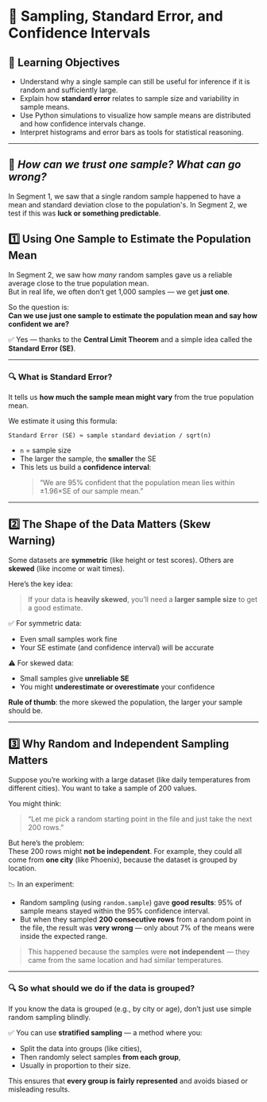 # 📘 Sampling, Standard Error, and Confidence Intervals

## 🎯 Learning Objectives
- Understand why a single sample can still be useful for inference if it is random and sufficiently large.
- Explain how **standard error** relates to sample size and variability in sample means.
- Use Python simulations to visualize how sample means are distributed and how confidence intervals change.
- Interpret histograms and error bars as tools for statistical reasoning.

---

## 📌 *How can we trust one sample? What can go wrong?*

In Segment 1, we saw that a single random sample happened to have a mean and standard deviation close to the population's. In Segment 2, we test if this was **luck or something predictable**.


## 1️⃣ Using One Sample to Estimate the Population Mean

In Segment 2, we saw how *many* random samples gave us a reliable average close to the true population mean.  
But in real life, we often don’t get 1,000 samples — we get **just one**.

So the question is:  
**Can we use just one sample to estimate the population mean and say how confident we are?**

✅ Yes — thanks to the **Central Limit Theorem** and a simple idea called the **Standard Error (SE)**.

---

### 🔍 What is Standard Error?

It tells us **how much the sample mean might vary** from the true population mean.

We estimate it using this formula:

```
Standard Error (SE) ≈ sample standard deviation / sqrt(n)
```

- `n` = sample size  
- The larger the sample, the **smaller** the SE  
- This lets us build a **confidence interval**:  
  > “We are 95% confident that the population mean lies within ±1.96×SE of our sample mean.”

---

## 2️⃣ The Shape of the Data Matters (Skew Warning)

Some datasets are **symmetric** (like height or test scores). Others are **skewed** (like income or wait times).

Here’s the key idea:

> If your data is **heavily skewed**, you’ll need a **larger sample size** to get a good estimate.

✅ For symmetric data:
- Even small samples work fine
- Your SE estimate (and confidence interval) will be accurate

⚠️ For skewed data:
- Small samples give **unreliable SE**
- You might **underestimate or overestimate** your confidence

**Rule of thumb**: the more skewed the population, the larger your sample should be.

---

## 3️⃣ Why Random and Independent Sampling Matters

Suppose you’re working with a large dataset (like daily temperatures from different cities). You want to take a sample of 200 values.

You might think:  
> “Let me pick a random starting point in the file and just take the next 200 rows.”

But here’s the problem:  
These 200 rows might **not be independent**. For example, they could all come from **one city** (like Phoenix), because the dataset is grouped by location.

📉 In an experiment:
- Random sampling (using `random.sample`) gave **good results**: 95% of sample means stayed within the 95% confidence interval.
- But when they sampled **200 consecutive rows** from a random point in the file, the result was **very wrong** — only about 7% of the means were inside the expected range.

> This happened because the samples were **not independent** — they came from the same location and had similar temperatures.

---

### 🔍 So what should we do if the data is grouped?

If you know the data is grouped (e.g., by city or age), don’t just use simple random sampling blindly.

✅ You can use **stratified sampling** — a method where you:
- Split the data into groups (like cities),
- Then randomly select samples **from each group**,
- Usually in proportion to their size.

This ensures that **every group is fairly represented** and avoids biased or misleading results.

